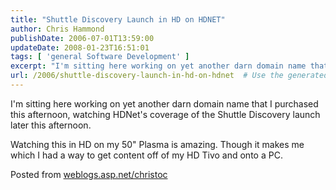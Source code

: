 ```yaml
---
title: "Shuttle Discovery Launch in HD on HDNET"
author: Chris Hammond
publishDate: 2006-07-01T13:59:00
updateDate: 2008-01-23T16:51:01
tags: [ 'general Software Development' ]
excerpt: "I'm sitting here working on yet another darn domain name that I purchased this afternoon, watching HDNet's coverage of the Shuttle Discovery launch later this afternoon. Watching this in HD on my 50\" Plasma is amazing. Though it makes me which I had a way to get content off of my HD Tivo and onto a PC. Posted from..."
url: /2006/shuttle-discovery-launch-in-hd-on-hdnet  # Use the generated URL with year
---
```

<P>I'm sitting here working on yet another darn domain name that I purchased this afternoon, watching HDNet's coverage of the Shuttle Discovery launch later this afternoon.</P> <P>Watching this in HD on my 50" Plasma is amazing. Though it makes me which I had a way to get content off of my HD Tivo and onto a PC.</P> Posted from <A href="https://weblogs.asp.net/christoc/">weblogs.asp.net/christoc</a>
